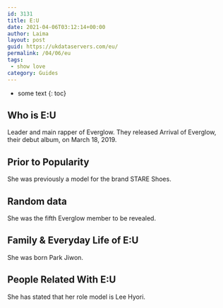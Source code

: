 ```yaml
---
id: 3131
title: E:U
date: 2021-04-06T03:12:14+00:00
author: Laima
layout: post
guid: https://ukdataservers.com/eu/
permalink: /04/06/eu
tags:
 - show love
category: Guides
---
```


* some text
{: toc}


## Who is E:U
                  
                  
                  
Leader and main rapper of Everglow. They released Arrival of Everglow, their debut album, on March 18, 2019. 
                  
              
            
              
            
                
                
                
## Prior to Popularity
                  
                  
                  
She was previously a model for the brand STARE Shoes. 
                  
              
            
              
            
                
                
                
## Random data
                  
                  
                  
She was the fifth Everglow member to be revealed. 
                  
              
            
              
            
                
                
                
## Family & Everyday Life of E:U
                  
                  
                  
She was born Park Jiwon. 
                  
              
            
              
            
                
                
                
## People Related With E:U
                  
                  
                  
She has stated that her role model is Lee Hyori. 
                  
              
            
              
            
                
              
            
              
              
            
            
              
            
          
          
          